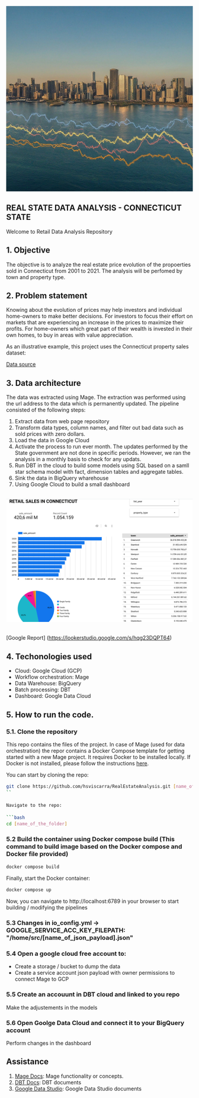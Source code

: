 <div>
  <img src="https://raw.githubusercontent.com/hsviscarra/RealEstateAnalysis/main/Static_files/retail_image.jpeg" style="width: 100%; height: 500px;">
</div>

## REAL STATE DATA ANALYSIS - CONNECTICUT STATE

Welcome to Retail Data Analysis Repository 


## 1. Objective

The objective is to analyze the real estate price evolution of the propoerties sold in Connecticut from 2001 to 2021. The analysis will be perfomed by town and property type.


## 2. Problem statement

Knowing about the evolution of prices may help investors and individual home-owners to make better decisions. 
For investors to focus their effort on markets that are experiencing an increase in the prices to maximize their profits.
For home-owners which great part of their wealth is invested in their own homes, to buy in areas with value appreciation.

As an illustrative example, this project uses the Connecticut property sales dataset:

[Data source](https://catalog.data.gov/dataset/real-estate-sales-2001-2018)


## 3. Data architecture 

The data was extracted using Mage. The extraction was performed using the url address to the data which is permanently updated. The pipeline consisted of the following steps:
1. Extract data from web page repository
2. Transform data types, column names, and filter out bad data such as sold prices with zero dollars.
3. Load the data in Google Cloud
4. Activate the process to run ever month. The updates performed by the State government are not done in specific periods. However, we ran the analysis in a monthly basis to check for any updats.
5. Run DBT in the cloud to build some models using SQL based on a samll star schema model with fact, dimension tables and aggregate tables.
6. Sink the data in BigQuery wharehouse
8. Using Google Cloud to build a small dashboard
<br>
<div>
<img src="https://raw.githubusercontent.com/hsviscarra/RealEstateAnalysis/main/Static_files/Dashboard%20example.png"
</div>
<br>
<br>

[Google Report] (https://lookerstudio.google.com/s/hqg23DQPT64)

## 4. Techonologies used
- Cloud: Google Cloud (GCP)
- Workflow orchestration: Mage
- Data Warehouse: BigQuery
- Batch processing: DBT
- Dashboard: Google Data Cloud



## 5. How to run the code.

### 5.1. Clone the repository
This repo contains the files of the project. In case of Mage (used for data orchestration) the repor contains a Docker Compose template for getting started with a new Mage project. It requires Docker to be installed locally. If Docker is not installed, please follow the instructions [here](https://docs.docker.com/get-docker/). 

You can start by cloning the repo:

```bash
git clone https://github.com/hsviscarra/RealEstateAnalysis.git [name_of_the_folder]
``

Navigate to the repo:

```bash
cd [name_of_the_folder]
```

### 5.2 Build the container using Docker compose build (This command to build image based on the Docker compose and Docker file provided)

```bash
docker compose build
```

Finally, start the Docker container:

```bash
docker compose up
```

Now, you can navigate to http://localhost:6789 in your browser to start building / modifying the pipelines

### 5.3 Changes in io_config.yml -> GOOGLE_SERVICE_ACC_KEY_FILEPATH: "/home/src/[name_of_json_payload].json"

### 5.4 Open a google cloud free account to:
   - Create a storage / bucket to dump the data
   - Create a service account json payload with owner permissions to connect Mage to GCP

### 5.5 Create an accouunt in DBT cloud and linked to you repo
Make the adjustements in the models

### 5.6 Open Goolge Data Cloud and connect it to your BigQuery account
Perform changes in the dashboard

## Assistance

1. [Mage Docs](https://docs.mage.ai/introduction/overview): Mage functionality or concepts.
2. [DBT Docs](https://docs.getdbt.com/docs/introduction): DBT documents 
4. [Google Data Studio](https://lookerstudio.google.com/navigation/reporting): Google Data Studio documents




